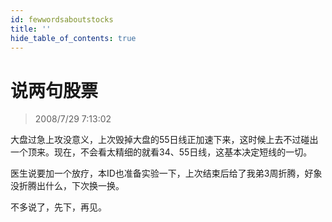 ```yaml
---
id: fewwordsaboutstocks 
title: ''
hide_table_of_contents: true
---
```


# 说两句股票

> 2008/7/29 7:13:02

<div style={{color: '#006600', fontWeight: 'bold', fontSize: '18px'}}>

大盘过急上攻没意义，上次毁掉大盘的55日线正加速下来，这时候上去不过碰出一个顶来。现在，不会看太精细的就看34、55日线，这基本决定短线的一切。

 

医生说要加一个放疗，本ID也准备实验一下，上次结束后给了我弟3周折腾，好象没折腾出什么，下次换一换。

 

不多说了，先下，再见。

</div>